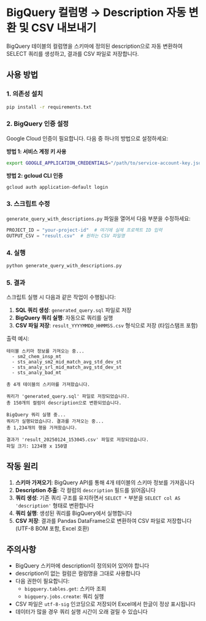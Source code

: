 # BigQuery 컬럼명 → Description 자동 변환 및 CSV 내보내기

BigQuery 테이블의 컬럼명을 스키마에 정의된 description으로 자동 변환하여 SELECT 쿼리를 생성하고, 결과를 CSV 파일로 저장합니다.

## 사용 방법

### 1. 의존성 설치

```bash
pip install -r requirements.txt
```

### 2. BigQuery 인증 설정

Google Cloud 인증이 필요합니다. 다음 중 하나의 방법으로 설정하세요:

**방법 1: 서비스 계정 키 사용**
```bash
export GOOGLE_APPLICATION_CREDENTIALS="/path/to/service-account-key.json"
```

**방법 2: gcloud CLI 인증**
```bash
gcloud auth application-default login
```

### 3. 스크립트 수정

`generate_query_with_descriptions.py` 파일을 열어서 다음 부분을 수정하세요:

```python
PROJECT_ID = "your-project-id"  # 여기에 실제 프로젝트 ID 입력
OUTPUT_CSV = "result.csv"  # 원하는 CSV 파일명
```

### 4. 실행

```bash
python generate_query_with_descriptions.py
```

### 5. 결과

스크립트 실행 시 다음과 같은 작업이 수행됩니다:

1. **SQL 쿼리 생성**: `generated_query.sql` 파일로 저장
2. **BigQuery 쿼리 실행**: 자동으로 쿼리를 실행
3. **CSV 파일 저장**: `result_YYYYMMDD_HHMMSS.csv` 형식으로 저장 (타임스탬프 포함)

출력 예시:
```
테이블 스키마 정보를 가져오는 중...
  - sm2_chem_insp_mt
  - sts_analy_sm2_mid_match_avg_std_dev_st
  - sts_analy_srl_mid_match_avg_std_dev_st
  - sts_analy_bad_mt

총 4개 테이블의 스키마를 가져왔습니다.

쿼리가 'generated_query.sql' 파일로 저장되었습니다.
총 150개의 컬럼이 description으로 변환되었습니다.

BigQuery 쿼리 실행 중...
쿼리가 실행되었습니다. 결과를 가져오는 중...
총 1,234개의 행을 가져왔습니다.

결과가 'result_20250124_153045.csv' 파일로 저장되었습니다.
파일 크기: 1234행 x 150열
```

## 작동 원리

1. **스키마 가져오기**: BigQuery API를 통해 4개 테이블의 스키마 정보를 가져옵니다
2. **Description 추출**: 각 컬럼의 `description` 필드를 읽어옵니다
3. **쿼리 생성**: 기존 쿼리 구조를 유지하면서 `SELECT *` 부분을 `SELECT col AS 'description'` 형태로 변환합니다
4. **쿼리 실행**: 생성된 쿼리를 BigQuery에서 실행합니다
5. **CSV 저장**: 결과를 Pandas DataFrame으로 변환하여 CSV 파일로 저장합니다 (UTF-8 BOM 포함, Excel 호환)

## 주의사항

- BigQuery 스키마에 description이 정의되어 있어야 합니다
- description이 없는 컬럼은 컬럼명을 그대로 사용합니다
- 다음 권한이 필요합니다:
  - `bigquery.tables.get`: 스키마 조회
  - `bigquery.jobs.create`: 쿼리 실행
- CSV 파일은 `utf-8-sig` 인코딩으로 저장되어 Excel에서 한글이 정상 표시됩니다
- 데이터가 많을 경우 쿼리 실행 시간이 오래 걸릴 수 있습니다
